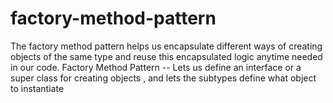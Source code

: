 # factory-method-pattern

The factory method pattern helps us encapsulate
different ways of creating objects of the same type and reuse this encapsulated logic
anytime needed in our code.
Factory Method Pattern -- Lets us define an interface or a super class for creating objects ,
and lets the subtypes define what object to instantiate

